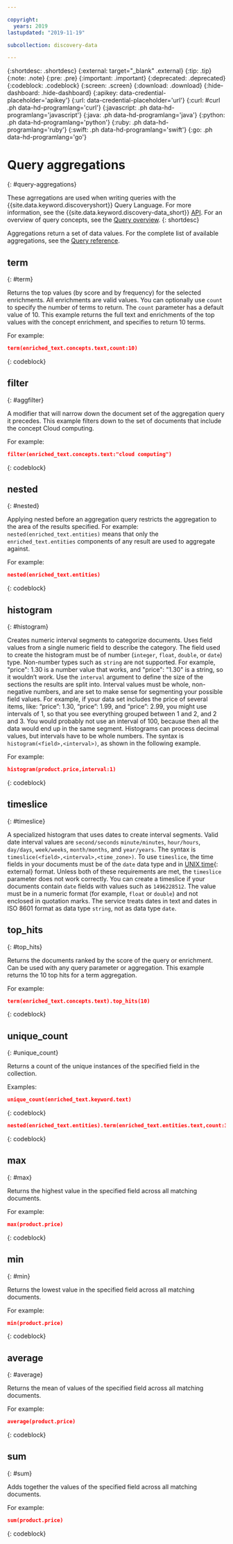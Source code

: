 ```yaml
---

copyright:
  years: 2019
lastupdated: "2019-11-19"

subcollection: discovery-data

---
```


{:shortdesc: .shortdesc}
{:external: target="_blank" .external}
{:tip: .tip}
{:note: .note}
{:pre: .pre}
{:important: .important}
{:deprecated: .deprecated}
{:codeblock: .codeblock}
{:screen: .screen}
{:download: .download}
{:hide-dashboard: .hide-dashboard}
{:apikey: data-credential-placeholder='apikey'} 
{:url: data-credential-placeholder='url'}
{:curl: #curl .ph data-hd-programlang='curl'}
{:javascript: .ph data-hd-programlang='javascript'}
{:java: .ph data-hd-programlang='java'}
{:python: .ph data-hd-programlang='python'}
{:ruby: .ph data-hd-programlang='ruby'}
{:swift: .ph data-hd-programlang='swift'}
{:go: .ph data-hd-programlang='go'}

# Query aggregations
{: #query-aggregations}

These agrregations are used when writing queries with the {{site.data.keyword.discoveryshort}} Query Language. For more information, see the {{site.data.keyword.discovery-data_short}} [API](https://{DomainName}/apidocs/discovery-data-v2#query-a-project). For an overview of query concepts, see the [Query overview](/docs/discovery-data?topic=discovery-data-query-concepts).
{: shortdesc}

Aggregations return a set of data values. For the complete list of available aggregations, see the [Query reference](/docs/discovery-data?topic=discovery-data-query-reference#aggregations).

## term
{: #term}

Returns the top values (by score and by frequency) for the selected enrichments. All enrichments are valid values. You can optionally use `count` to specify the number of terms to return. The `count` parameter has a default value of 10. This example returns the full text and enrichments of the top values with the concept enrichment, and specifies to return 10 terms.

For example:
```json
term(enriched_text.concepts.text,count:10)
```
{: codeblock}

## filter
{: #aggfilter}

A modifier that will narrow down the document set of the aggregation query it precedes. This example filters down to the set of documents that include the concept Cloud computing.

For example:
```json
filter(enriched_text.concepts.text:"cloud computing")
```
{: codeblock}

## nested
{: #nested}

Applying nested before an aggregation query restricts the aggregation to the area of the results specified. For example: `nested(enriched_text.entities)` means that only the `enriched_text.entities` components of any result are used to aggregate against.

For example:
```json
nested(enriched_text.entities)
```
{: codeblock}

## histogram
{: #histogram}

Creates numeric interval segments to categorize documents. Uses field values from a single numeric field to describe the category. The field used to create the histogram must be of number (`integer`, `float`, `double`, or `date`) type. Non-number types such as `string` are not supported. For example, "price": 1.30 is a number value that works, and "price": "1.30" is a string, so it wouldn’t work. Use the `interval` argument to define the size of the sections the results are split into. Interval values must be whole, non-negative numbers, and are set to make sense for segmenting your possible field values. For example, if your data set includes the price of several items, like: “price”: 1.30, “price”: 1.99, and “price”: 2.99, you might use intervals of 1, so that you see everything grouped between 1 and 2, and 2 and 3. You would probably not use an interval of 100, because then all the data would end up in the same segment. Histograms can process decimal values, but intervals have to be whole numbers. The syntax is `histogram(<field>,<interval>)`, as shown in the following example.

For example:
```json
histogram(product.price,interval:1)
```
{: codeblock}

## timeslice
{: #timeslice}

A specialized histogram that uses dates to create interval segments. Valid date interval values are `second/seconds` `minute/minutes`, `hour/hours`, `day/days`, `week/weeks`, `month/months`, and `year/years`. The syntax is `timeslice(<field>,<interval>,<time_zone>)`. To use `timeslice`, the time fields in your documents must be of the `date` data type and in [UNIX time](https://en.wikipedia.org/wiki/Unix_time){: external} format. Unless both of these requirements are met, the `timeslice` parameter does not work correctly. You can create a timeslice if your documents contain `date` fields with values such as `1496228512`. The value must be in a numeric format (for example, `float` or `double`) and not enclosed in quotation marks. The service treats dates in text and dates in ISO 8601 format as data type `string`, not as data type `date`. 


## top_hits
{: #top_hits}

Returns the documents ranked by the score of the query or enrichment. Can be used with any query parameter or aggregation. This example returns the 10 top hits for a term aggregation.

For example:
```json
term(enriched_text.concepts.text).top_hits(10)
```
{: codeblock}

## unique_count
{: #unique_count}

Returns a count of the unique instances of the specified field in the collection.

Examples:
```json
unique_count(enriched_text.keyword.text)
```
{: codeblock}

```json
nested(enriched_text.entities).term(enriched_text.entities.text,count:3).unique_count(enriched_text.entities.type)
```
{: codeblock}

## max
{: #max}

Returns the highest value in the specified field across all matching documents.

For example:
```json
max(product.price)
```
{: codeblock}

## min
{: #min}

Returns the lowest value in the specified field across all matching documents.

For example:
```json
min(product.price)
```
{: codeblock}

## average
{: #average}

Returns the mean of values of the specified field across all matching documents.

For example:
```json
average(product.price)
```
{: codeblock}

## sum
{: #sum}

Adds together the values of the specified field across all matching documents.

For example:
```json
sum(product.price)
```
{: codeblock}
